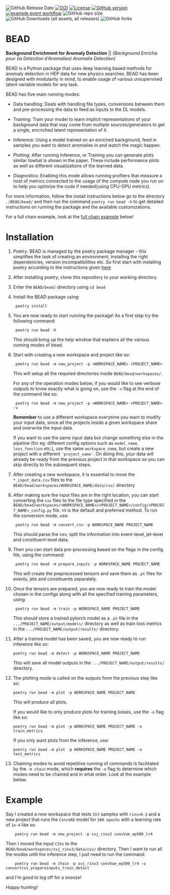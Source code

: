 ![GitHub Release Date](https://img.shields.io/github/release-date-pre/PRAkTIKal24/BEAD?style=flat&color=blue)
[![DOI](https://zenodo.org/badge/DOI/10.5281/zenodo.14888114.svg)](https://doi.org/10.5281/zenodo.14888114)
[![License](https://img.shields.io/badge/License-Apache_2.0-blue.svg)](https://opensource.org/licenses/Apache-2.0)
[![GitHub version](https://badge.fury.io/gh/PRAkTIKal24%2FBEAD.svg)](https://badge.fury.io/gh/PRAkTIKal24%2FBEAD)
[![example event workflow](https://github.com/PRAkTIKal24/BEAD/actions/workflows/docs.yaml/badge.svg?event=push)](https://github.com/PRAkTIKal24/BEAD/actions)
![GitHub repo size](https://img.shields.io/github/repo-size/PRAkTIKal24/BEAD)
![GitHub Downloads (all assets, all releases)](https://img.shields.io/github/downloads/PRAkTIKal24/BEAD/total)
![GitHub forks](https://img.shields.io/github/forks/PRAkTIKal24/BEAD?style=flat&color=orange)



# BEAD
**Background Enrichment for Anomaly Detection**
|| *{Background Enrichis pour (la Détection d'Anomalies) Anomalie Détection}*



BEAD is a Python package that uses deep learning based methods for anomaly detection in HEP data for new physics searches. BEAD has been designed with modularity in mind, to enable usage of various unsupervised latent variable models for any task.

BEAD has five main running modes:

- Data handling: Deals with handling file types, conversions between them and pre-processing the data to feed as inputs to the DL models.

- Training: Train your model to learn implicit representations of your background data that may come from multiple sources/generators to get a single, encriched latent representation of it.

- Inference: Using a model trained on an enriched background, feed in samples you want to detect anomalies in and watch the magic happen.

- Plotting: After running Inference, or Training you can generate plots similar towhat is shown in the paper. These include performance plots as well as different visualizations of the learned data.

- Diagnostics: Enabling this mode allows running profilers that measure a host of metrics connected to the usage of the compute node you run on to help you optimize the code if needed(using CPU-GPU metrics).

For more information, follow the install instructions below go to the directory `./BEAD/bead/` and then run the command ```poetry run bead -h``` to get detailed instructions on running the package and the available customizations.

For a full chain example, look at the [full chain example](#example) below!



# Installation
1. Poetry: BEAD is managed by the poetry package manager - this simplifies the task of creating an environment, installing the right dependencies, version incompatibilities etc. So first start with installing poetry according to the instructions given [here](https://python-poetry.org/docs/#installation)

2. After installing poetry, clone this repository to your working directory.

3. Enter the `BEAD/bead/` directory using `cd bead`

4. Install the BEAD package using:

        poetry install

5. You are now ready to start running the package! As a first step try the following command:

        poetry run bead -h

    This should bring up the help window that explains all the various running modes of bead.

6. Start with creating a new workspace and project like so:

        poetry run bead -m new_project -p <WORKSPACE_NAME> <PROJECT_NAME>

    This will setup all the required directories inside `BEAD/bead/workspaces/`. 

    For any of the operation modes below, if you would like to see verbose outputs to know exactly what is going on, use the `-v` flag at the end of     the command like so:

        poetry run bead -m new_project -p <WORKSPACE_NAME> <PROJECT_NAME> -v

    **Remember** to use a different workspace everytime you want to modify your input data, since all the projects inside a given workspace share and overwrite the input data. 

    If you want to use the same input data but change something else in the pipeline (for eg. different config options such as `model_name`, `loss_function` etc.), use the same `workspace_name`, but create a new project with a different `'project_name'`. On doing this, your data will already be ready from the previous project in that workspace so you can skip directly to the subsequent steps.

6. After creating a new workspace, it is essential to move the `*_input_data.csv` files to the `BEAD/bead/workspaces/WORKSPACE_NAME/data/csv/` directory

7. After making sure the input files are in the right location, you can start converting the `csv` files to the file type specified in the `BEAD/bead/workspaces/<WORKSPACE_NAME>/<PROJECT_NAME>/config/<PROJECT_NAME>_config.py` file. `h5` is the default and preferred method. To run the conversion mode, use:

        poetry run bead -m convert_csv -p WORKSPACE_NAME PROJECT_NAME

    This should parse the csv, split the information into event-level, jet-level and constituent-level data.

8. Then you can start data pre-processing based on the flags in the config file, using the command:

        poetry run bead -m prepare_inputs -p WORKSPACE_NAME PROJECT_NAME

    This will create the preprocessed tensors and save them as `.pt` files for events, jets and constituents separately.

9. Once the tensors are prepared, you are now ready to train the model chosen in the configs along with all the specified training parameters, using:

        poetry run bead -m train -p WORKSPACE_NAME PROJECT_NAME

    This should store a trained pytorch model as a `.pt` file in the `.../PROJECT_NAME/output/models/` directory as well as train loss metrics in the `.../PROJECT_NAME/output/results/` directory.

10. After a trained model has been saved, you are now ready to run inference like so:

        poetry run bead -m detect -p WORKSPACE_NAME PROJECT_NAME

    This will save all model outputs in the `.../PROJECT_NAME/output/results/` directory.

11. The plotting mode is called on the outputs from the previous step like so:

        poetry run bead -m plot -p WORKSPACE_NAME PROJECT_NAME

    This will produce all plots.

    If you would like to only produce plots for training losses, use the `-o` flag like so:

        poetry run bead -m plot -p WORKSPACE_NAME PROJECT_NAME -o train_metrics

    If you only want plots from the inference, use:

        poetry run bead -m plot -p WORKSPACE_NAME PROJECT_NAME -o test_metrics

12. Chaining modes to avoid repetitive running of commands is facilitated by the `-m chain` mode, which **requires** the `-o` flag to determine which modes need to be chained and in what order. Look at the example below.

# Example

Say I created a new workspace that tests `SVJ` samples with `rinv=0.3` and a new project that runs the `ConvVAE` model for `500 epochs` with a learning rate of `1e-4` like so:

        poetry run bead -m new_project -p svj_rinv3 convVae_ep500_lr4

Then I moved the input `CSVs` to the `BEAD/bead/workspaces/svj_rinv3/data/csv/` directory. Then I want to run all the modes until the inference step, I just need to run the command:

        poetry run bead -m chain -p svj_rinv3 convVae_ep500_lr4 -o convertcsv_prepareinputs_train_detect

and I'm good to log off for a snooze!

*Happy hunting!*
 
